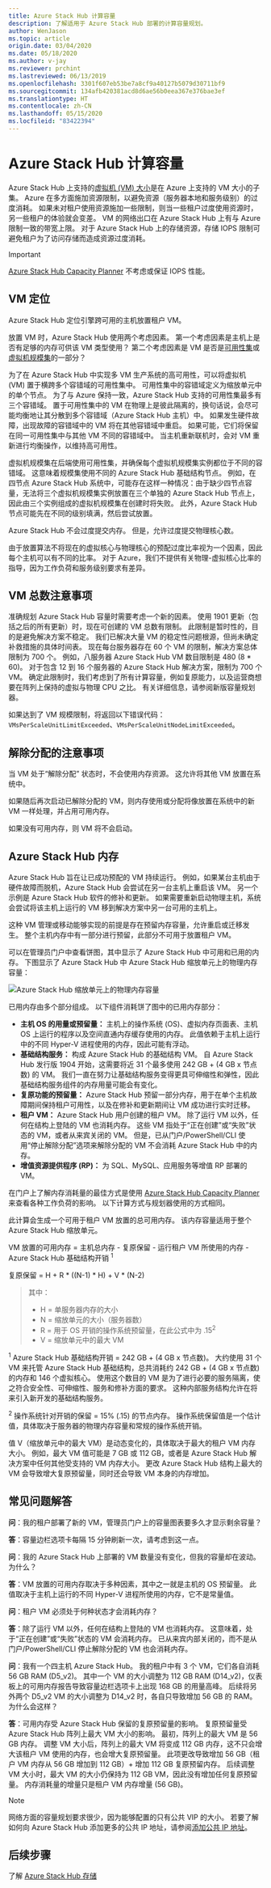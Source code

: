 ```yaml
---
title: Azure Stack Hub 计算容量
description: 了解适用于 Azure Stack Hub 部署的计算容量规划。
author: WenJason
ms.topic: article
origin.date: 03/04/2020
ms.date: 05/18/2020
ms.author: v-jay
ms.reviewer: prchint
ms.lastreviewed: 06/13/2019
ms.openlocfilehash: 3301f607eb53be7a8cf9a40127b5079d30711bf9
ms.sourcegitcommit: 134afb420381acd8d6ae56b0eea367e376bae3ef
ms.translationtype: HT
ms.contentlocale: zh-CN
ms.lasthandoff: 05/15/2020
ms.locfileid: "83422394"
---
```

# <a name="azure-stack-hub-compute-capacity"></a>Azure Stack Hub 计算容量

Azure Stack Hub 上支持的[虚拟机 (VM) 大小](/azure-stack/user/azure-stack-vm-sizes)是在 Azure 上支持的 VM 大小的子集。 Azure 在多方面施加资源限制，以避免资源（服务器本地和服务级别）的过度消耗。 如果未对租户使用资源施加一些限制，则当一些租户过度使用资源时，另一些租户的体验就会变差。 VM 的网络出口在 Azure Stack Hub 上有与 Azure 限制一致的带宽上限。 对于 Azure Stack Hub 上的存储资源，存储 IOPS 限制可避免租户为了访问存储而造成资源过度消耗。

>[!IMPORTANT]
>[Azure Stack Hub Capacity Planner](https://aka.ms/azstackcapacityplanner) 不考虑或保证 IOPS 性能。

## <a name="vm-placement"></a>VM 定位

Azure Stack Hub 定位引擎跨可用的主机放置租户 VM。

放置 VM 时，Azure Stack Hub 使用两个考虑因素。 第一个考虑因素是主机上是否有足够的内存可供该 VM 类型使用？ 第二个考虑因素是 VM 是否是[可用性集](/virtual-machines/windows/manage-availability)或[虚拟机规模集](/virtual-machine-scale-sets/overview)的一部分？

为了在 Azure Stack Hub 中实现多 VM 生产系统的高可用性，可以将虚拟机 (VM) 置于横跨多个容错域的可用性集中。 可用性集中的容错域定义为缩放单元中的单个节点。 为了与 Azure 保持一致，Azure Stack Hub 支持的可用性集最多有三个容错域。 置于可用性集中的 VM 在物理上是彼此隔离的，换句话说，会尽可能均衡地让其分散到多个容错域（Azure Stack Hub 主机）中。 如果发生硬件故障，出现故障的容错域中的 VM 将在其他容错域中重启。 如果可能，它们将保留在同一可用性集中与其他 VM 不同的容错域中。 当主机重新联机时，会对 VM 重新进行均衡操作，以维持高可用性。  

虚拟机规模集在后端使用可用性集，并确保每个虚拟机规模集实例都位于不同的容错域。 这意味着规模集使用不同的 Azure Stack Hub 基础结构节点。 例如，在四节点 Azure Stack Hub 系统中，可能存在这样一种情况：由于缺少四节点容量，无法将三个虚拟机规模集实例放置在三个单独的 Azure Stack Hub 节点上，因此由三个实例组成的虚拟机规模集在创建时将失败。 此外，Azure Stack Hub 节点可能先在不同的级别填满，然后尝试放置。

Azure Stack Hub 不会过度提交内存。 但是，允许过度提交物理核心数。

由于放置算法不将现在的虚拟核心与物理核心的预配过度比率视为一个因素，因此每个主机可以有不同的比率。 对于 Azure，我们不提供有关物理-虚拟核心比率的指导，因为工作负荷和服务级别要求有差异。

## <a name="consideration-for-total-number-of-vms"></a>VM 总数注意事项

准确规划 Azure Stack Hub 容量时需要考虑一个新的因素。 使用 1901 更新（包括之后的所有更新）时，现在可创建的 VM 总数有限制。 此限制是暂时性的，目的是避免解决方案不稳定。 我们已解决大量 VM 的稳定性问题根源，但尚未确定补救措施的具体时间表。 现在每台服务器存在 60 个 VM 的限制，解决方案总体限制为 700 个。 例如，八服务器 Azure Stack Hub VM 数目限制是 480 (8 * 60)。 对于包含 12 到 16 个服务器的 Azure Stack Hub 解决方案，限制为 700 个 VM。 确定此限制时，我们考虑到了所有计算容量，例如复原能力，以及运营商想要在阵列上保持的虚拟与物理 CPU 之比。 有关详细信息，请参阅新版容量规划器。

如果达到了 VM 规模限制，将返回以下错误代码：`VMsPerScaleUnitLimitExceeded`、`VMsPerScaleUnitNodeLimitExceeded`。

## <a name="considerations-for-deallocation"></a>解除分配的注意事项

当 VM 处于“解除分配”  状态时，不会使用内存资源。 这允许将其他 VM 放置在系统中。

如果随后再次启动已解除分配的 VM，则内存使用或分配将像放置在系统中的新 VM 一样处理，并占用可用内存。

如果没有可用内存，则 VM 将不会启动。

## <a name="azure-stack-hub-memory"></a>Azure Stack Hub 内存

Azure Stack Hub 旨在让已成功预配的 VM 持续运行。 例如，如果某台主机由于硬件故障而脱机，Azure Stack Hub 会尝试在另一台主机上重启该 VM。 另一个示例是 Azure Stack Hub 软件的修补和更新。 如果需要重新启动物理主机，系统会尝试将该主机上运行的 VM 移到解决方案中另一台可用的主机上。

这种 VM 管理或移动能够实现的前提是存在预留内存容量，允许重启或迁移发生。 整个主机内存中有一部分进行预留，此部分不可用于放置租户 VM。

可以在管理员门户中查看饼图，其中显示了 Azure Stack Hub 中可用和已用的内存。 下图显示了 Azure Stack Hub 中 Azure Stack Hub 缩放单元上的物理内存容量：

![Azure Stack Hub 缩放单元上的物理内存容量](media/azure-stack-capacity-planning/physical-memory-capacity.png)

已用内存由多个部分组成。 以下组件消耗饼了图中的已用内存部分：  

- **主机 OS 的用量或预留量：** 主机上的操作系统 (OS)、虚拟内存页面表、主机 OS 上运行的程序以及空间直通内存缓存使用的内存。 此值依赖于主机上运行中的不同 Hyper-V 进程使用的内存，因此可能有浮动。
- **基础结构服务：** 构成 Azure Stack Hub 的基础结构 VM。 自 Azure Stack Hub 发行版 1904 开始，这需要将近 31 个最多使用 242 GB + (4 GB x 节点数) 的 VM。 我们一直在努力让基础结构服务变得更具可伸缩性和弹性，因此基础结构服务组件的内存用量可能会有变化。
- **复原功能的预留量：** Azure Stack Hub 预留一部分内存，用于在单个主机故障期间保持租户可用性，以及在修补和更新期间让 VM 成功进行实时迁移。
- **租户 VM：** Azure Stack Hub 用户创建的租户 VM。 除了运行 VM 以外，任何在结构上登陆的 VM 也消耗内存。 这些 VM 指处于“正在创建”或“失败”状态的 VM，或者从来宾关闭的 VM。 但是，已从门户/PowerShell/CLI 使用“停止解除分配”选项来解除分配的 VM 不会消耗 Azure Stack Hub 中的内存。
- **增值资源提供程序 (RP)：** 为 SQL、MySQL、应用服务等增值 RP 部署的 VM。

在门户上了解内存消耗量的最佳方式是使用 [Azure Stack Hub Capacity Planner](https://aka.ms/azstackcapacityplanner) 来查看各种工作负荷的影响。 以下计算方式与规划器使用的方式相同。

此计算会生成一个可用于租户 VM 放置的总可用内存。 该内存容量适用于整个 Azure Stack Hub 缩放单元。

VM 放置的可用内存 = 主机总内存 - 复原保留 - 运行租户 VM 所使用的内存 - Azure Stack Hub 基础结构开销 <sup>1</sup>

复原保留 = H + R * ((N-1) * H) + V * (N-2)

> 其中：
> -    H = 单服务器内存的大小
> - N = 缩放单元的大小（服务器数）
> -    R = 用于 OS 开销的操作系统预留量，在此公式中为 .15<sup>2</sup>
> -    V = 缩放单元中的最大 VM

<sup>1</sup> Azure Stack Hub 基础结构开销 = 242 GB + (4 GB x 节点数)。 大约使用 31 个 VM 来托管 Azure Stack Hub 基础结构，总共消耗约 242 GB + (4 GB x 节点数) 的内存和 146 个虚拟核心。 使用这个数目的 VM 是为了进行必要的服务隔离，使之符合安全性、可伸缩性、服务和修补方面的要求。 这种内部服务结构允许在将来引入新开发的基础结构服务。

<sup>2</sup> 操作系统针对开销的保留 = 15% (.15) 的节点内存。 操作系统保留值是一个估计值，具体取决于服务器的物理内存容量和常规的操作系统开销。

值 V（缩放单元中的最大 VM）是动态变化的，具体取决于最大的租户 VM 内存大小。 例如，最大 VM 值可能是 7 GB 或 112 GB，或者是 Azure Stack Hub 解决方案中任何其他受支持的 VM 内存大小。 更改 Azure Stack Hub 结构上最大的 VM 会导致增大复原预留量，同时还会导致 VM 本身的内存增加。

## <a name="frequently-asked-questions"></a>常见问题解答

**问**：我的租户部署了新的 VM，管理员门户上的容量图表要多久才显示剩余容量？

**答**：容量边栏选项卡每隔 15 分钟刷新一次，请考虑到这一点。

**问**：我的 Azure Stack Hub 上部署的 VM 数量没有变化，但我的容量却在波动。 为什么？

**答**：VM 放置的可用内存取决于多种因素，其中之一就是主机的 OS 预留量。 此值取决于主机上运行的不同 Hyper-V 进程所使用的内存，它不是常量值。

**问**：租户 VM 必须处于何种状态才会消耗内存？

**答**：除了运行 VM 以外，任何在结构上登陆的 VM 也消耗内存。 这意味着，处于“正在创建”或“失败”状态的 VM 会消耗内存。 已从来宾内部关闭的，而不是从门户/PowerShell/CLI 停止解除分配的 VM 也会消耗内存。

**问**：我有一个四主机 Azure Stack Hub。 我的租户中有 3 个 VM，它们各自消耗 56 GB RAM (D5_v2)。 其中一个 VM 的大小调整为 112 GB RAM (D14_v2)，仪表板上的可用内存报告导致容量边栏选项卡上出现 168 GB 的用量高峰。 后续将另外两个 D5_v2 VM 的大小调整为 D14_v2 时，各自只导致增加 56 GB 的 RAM。 为什么会这样？

**答**：可用内存受 Azure Stack Hub 保留的复原预留量的影响。 复原预留量受 Azure Stack Hub 阵列上最大 VM 大小的影响。 最初，阵列上的最大 VM 是 56 GB 内存。 调整 VM 大小后，阵列上的最大 VM 将变成 112 GB 内存，这不只会增大该租户 VM 使用的内存，也会增大复原预留量。 此项更改导致增加 56 GB（租户 VM 内存从 56 GB 增加到 112 GB）+ 增加 112 GB 复原预留内存。 后续调整 VM 大小时，最大 VM 的大小仍保持为 112 GB VM，因此没有增加任何复原预留量。 内存消耗量的增量只是租户 VM 内存增量 (56 GB)。

> [!NOTE]
> 网络方面的容量规划要求很少，因为能够配置的只有公共 VIP 的大小。 若要了解如何向 Azure Stack Hub 添加更多的公共 IP 地址，请参阅[添加公共 IP 地址](azure-stack-add-ips.md)。

## <a name="next-steps"></a>后续步骤
了解 [Azure Stack Hub 存储](azure-stack-capacity-planning-storage.md)
